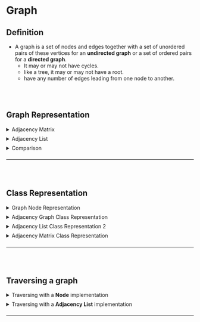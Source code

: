# Graph
## Definition 

- A graph is a set of nodes and edges together with a set of unordered pairs of these vertices for an **undirected graph** or a set of ordered 
pairs for a **directed graph**.
  - It may or may not have cycles.
  - like a tree, it may or may not have a root.
  - have any number of edges leading from one node to another.

<br></br>

## Graph Representation

<details>
<summary style="margin-bottom:8px">Adjacency Matrix</summary>

  - A 2D array of nodes that are connected to each other.
  - Each node has a list of edges that connect to it.
  - Each edge has a node that it connects to.

```javascript
let matrix = [
/*          A       B       C       D       E       F   */
/*A*/    [true,  true,   true,   false,  true,   false],
/*B*/    [false, true,   false,  false,  false,  false],
/*C*/    [false, true,   true,   true,   false,  false],
/*D*/    [false, false,  false,  true,   false,  false],
/*E*/    [true,  false,  false,  false,  true,   false],
/*F*/    [false, false,  false,  false,  true,   true]
];
```

</details>
<details>
<summary style="margin-bottom:8px"> Adjacency List </summary> 

  - A list of nodes that are connected to each other.
  - Each node has a list of edges that connect to it.
  - Each edge has a node that it connects to.

```javascript
  let list = {
    a: ['b', 'c', 'e'],
    b: [],
    c: ['b', 'd'],
    d: [],
    e: ['a'],
    f: ['e']
  };
  ```

</details>
<details> 
<summary style="margin-bottom:8px"> Comparison</summary> 

| Adjacency List  | Adjacency List  |
|---|---|
| Can take up less space (in sparse graphs)  | Takes up more space (in sparse graphs)  |
| Faster to iterate over all edges  | Slower To iterate over all edges  |
| Can be slower to lookup specific edge  | Faster to lookup specific edge  |

</details>

---
<br></br>

## Class Representation

<details>
<summary style="margin-bottom:8px">Graph Node Representation</summary>

```js
class GraphNode {
  constructor(value) {
    this.value = value;
    this.edges = [];
  }
}
class GraphNode {
  constructor(value) {
    this.value = value;
    this.edges = [];
  }
}
```

</details>

<details>
<summary style="margin-bottom:8px">Adjacency Graph Class Representation </summary>

  ```js
  class Graph {
  constructor() {
    this.adjList = {};
  }

  addVertex(vertex) {
    if (!this.adjList[vertex]) this.adjList[vertex] = []; // if vertex doesn't exist, create it
  }

  addEdges(srcValue, destValue) {
    if (!this.adjList[srcValue]) this.addVertex(srcValue); // if srcValue doesn't exist, create it
    if (!this.adjList[destValue]) this.addVertex(destValue); // if destValue doesn't exist, create it

    this.adjList[srcValue].push(destValue); // add destValue to srcValue's adjacency list
    this.adjList[destValue].push(srcValue); // add srcValue to destValue's adjacency list
  }

  buildGraph(edges) {
    // edges is an array of arrays of vertices
    for (let edge of edges) {
      // for each edge in the array of arrays of vertices
      if (edge.length === 1) {
        // if edge is a single vertex (i.e. a vertex with no neighbors)
        this.addVertex(edge[0]); // add the vertex to the graph
      } else {
        this.addEdges(edge[0], edge[1]); // add the edge to the graph
      }
    }
    return this.adjList;
  }

  breadthFirstTraversal(startingVertex) {
    const visited = new Set(); // We use a set to keep track of visited vertices to avoid cycles
    const vertices = [];
    const queue = [startingVertex]; // Queue is used since BFS is a FIFO

    while (queue.length) {
      // while there are vertices in the queue (i.e. vertices that have not been visited)
      let currentVertex = queue.shift(); // remove the first vertex from the queue
      if (visited.has(currentVertex)) continue; // if the vertex has already been visited, skip it(avoid cycles)
      visited.add(currentVertex); // add the vertex to the set of visited vertices
      vertices.push(currentVertex); // add the vertex to the array of vertices

      queue.push(...this.adjList[currentVertex]); // add all of the vertices in the current vertex's adjacency list to the queue
    }

    return vertices;
  }

  depthFirstTraversalIterative(startingVertex) {
    const visited = new Set(); // We use a set to keep track of visited vertices to avoid cycles
    const vertices = [];
    const stack = [startingVertex]; // Stack is used since DPS is a LIFO

    while (stack.length) {
      // while there are vertices in the stack (i.e. vertices that have not been visited)
      let currentVertex = stack.pop(); // remove the last vertex from the stack
      if (visited.has(currentVertex)) continue; // if the vertex has already been visited, skip it(avoid cycles)
      visited.add(currentVertex); // add the vertex to the set of visited vertices
      vertices.push(currentVertex); // add the vertex to the array of vertices

      stack.push(...this.adjList[currentVertex]); // add all of the vertices in the current vertex's adjacency list to the stack
    }

    return vertices;
  }

  depthFirstTraversalRecursive(
    startingVertex,
    visited = new Set(),
    vertices = []
  ) {
    if (visited.has(startingVertex)) return;
    visited.add(startingVertex);
    vertices.push(startingVertex);
    for (let neighbor of this.adjList[startingVertex]) { // for each neighbor of the starting vertex
      this.depthFirstTraversalRecursive(neighbor, visited, vertices); // recursively call depthFirstTraversalRecursive on the neighbor
    }
    return vertices;
  }
}

  ```
</details>

<details>
<summary style="margin-bottom:8px">Adjacency List Class Representation 2</summary>

```js
class Graph {
  constructor() {
    this.adjacencyList = {};
  }
  addNode(node) {
    if (!this.adjacencyList[node]) this.adjacencyList[node] = [];
  }
  addEdge(node1, node2) {
    this.adjacencyList[node1].push(node2);
    this.adjacencyList[node2].push(node1);
  }
  removeEdge(node1, node2) {
    this.adjacencyList[node1] = this.adjacencyList[node1].filter(node => node !== node2);
    this.adjacencyList[node2] = this.adjacencyList[node2].filter(node => node !== node1);
  }
  removeNode(node) {
    this.adjacencyList[node].forEach(neighbor => {
      this.removeEdge(node, neighbor);
    });
    delete this.adjacencyList[node];
  }
}
```

</details>

<details>
<summary style="margin-bottom:8px">Adjacency Matrix Class Representation</summary>

```js
class Graph {
  constructor() {
    this.adjacencyMatrix = [];
  }
  addNode(node) {
    if (!this.adjacencyMatrix[node]) this.adjacencyMatrix[node] = [];
    this.adjacencyMatrix.forEach(row => {
      row.push(0);
    });
    this.adjacencyMatrix.push(Array(this.adjacencyMatrix.length).fill(0));
  }
  addEdge(node1, node2) {
    this.adjacencyMatrix[node1][node2] = 1;
    this.adjacencyMatrix[node2][node1] = 1;
  }
  removeEdge(node1, node2) {
    this.adjacencyMatrix[node1][node2] = 0;
    this.adjacencyMatrix[node2][node1] = 0;
  }
  removeNode(node) {
    this.adjacencyMatrix.forEach((row, i) => {
      if (i === node) return;
      row.forEach((edge, j) => {
        if (j === node) return;
        this.adjacencyMatrix[i][j] = 0;
      });
    });
    this.adjacencyMatrix.splice(node, 1);
    this.adjacencyMatrix.forEach(row => {
      row.splice(node, 1);
    });
  }
}
```

</details>

---
<br></br>

## Traversing a graph

<details>
<summary style="margin-bottom:8px" style="text-indent: 20px; font-size:18px;margin-bottom:6px">Traversing with a <b>Node</b> implementation</summary>

#### Using a node implementation with recursion:

```js
function depthFirstRecur(node, visited=new Set()) { // A set is used to avoid cycles.
    
    if (visited.has(node.val)) return; // if this node has already been visited, then return early
    
    console.log(node.val); // otherwise it hasn't yet been visited,so print it's val and mark it as visited.
    visited.add(node.val);

    node.neighbors.forEach(neighbor => { // for each neighbor of this node 
        depthFirstRecur(neighbor, visited); // recursively call depthFirstRecur on each neighbor
    });
}

depthFirstRecur(f);
```

## Using a node implementation with iteration:

```js
function depthFirstIter(node) {
    let visited = new Set(); // create a set to keep track of visited nodes and avoid cycles
    let stack = [ node ]; // Since it is DFS we use a stack to keep track of the nodes we've visited.

    while (stack.length) {
        let node = stack.pop();

        if (visited.has(node.val)) continue; // if this node has already been visited, then skip this node
        
        console.log(node.val); // otherwise it hasn't yet been visited,so print it's val and mark it as visited.
        visited.add(node.val);

        stack.push(...node.neighbors); // then add its neighbors to the stack to be explored
    }
}

depthFirstIter(f);
```

</details>

<details>
<summary style="margin-bottom:8px" style="text-indent: 20px; font-size:18px;margin-bottom:6px">Traversing with a <b>Adjacency List</b> implementation</summary>

## Adjacency List
  - One advantage of an adjacency list is that, since we have a reference to the whole graph, we can access nodes that aren't connected to our starting point. This may or may not be desired, so we can implement our functions differently to account for this feature.


## Using an adjacency list with recursion:

```js
function depthFirst(graph) {
    let visited = new Set();

    for (let node in graph) { // This loop allows us to access every node/vertex, even if it wasn't connected to where we started.
        _depthFirstRecur(node, graph, visited); // If we only wanted to reach points from a starting location, we could take in that value as an argument and use it as the node directly with our helper function, no need to loop.
    }
}

function _depthFirstRecur(node, graph, visited) {
    if (visited.has(node)) return; // if this node has already been visited, then return early

    console.log(node);
    visited.add(node);

    graph[node].forEach(neighbor => { // for each neighbor of this node
        _depthFirstRecur(neighbor, graph, visited); // recursively call depthFirstRecur on each neighbor
    });
}

depthFirst(graph);
```

## Using an adjacency list with iteration:

```js
function depthFirstIter(graph, startNode) { // With starting node, not exploring all nodes, only the connected ones
  let stack = [startNode];
  let visited = new Set();

  while (stack.length > 0) { // while there are still nodes to explore
    let node = stack.pop(); // pop the last node off the stack
    if (visited.has(node)) continue; // if this node has already been visited, then skip this node
    console.log(node) // otherwise it hasn't yet been visited, so print it's val and mark it as visited.
    visited.add(node);  // add it to the visited set
    stack.push(...graph[node]); // then add its neighbors to the stack to be explored
  }
}

function depthFirstIter(graph) { // Exploring all nodes, even unconnected ones.
  let visited = new Set();
  
  for (let startNode in graph) {   // Just like with recursion, this loop allows us to access every node/vertex, even if it wasn't connected to where we started. // If we only wanted to reach points from a starting location, we could take in that value as an argument and use it as the startNode directly in our stack/queue (the implementation we have above).
    let stack = [startNode];
    while (stack.length > 0) {
      let node = stack.pop();
      if (visited.has(node)) continue;
      console.log(node)
      visited.add(node);
      stack.push(...graph[node]);
    }
  }
}
```

</details>

---